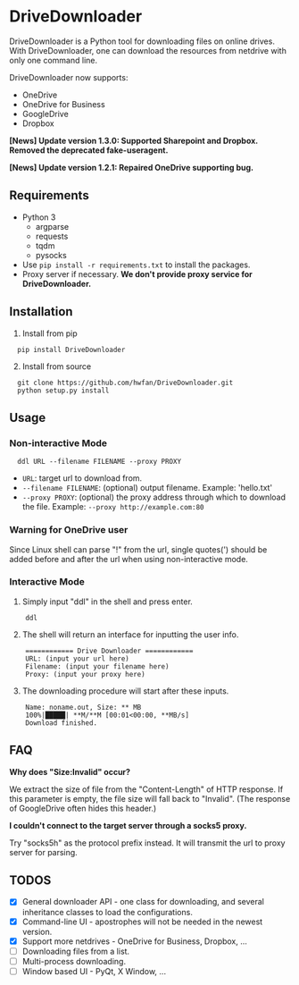 # DriveDownloader

DriveDownloader is a Python tool for downloading files on online drives. With DriveDownloader, one can download the resources from netdrive with only one command line. 

DriveDownloader now supports:
  - OneDrive
  - OneDrive for Business
  - GoogleDrive
  - Dropbox

**[News] Update version 1.3.0: Supported Sharepoint and Dropbox. Removed the deprecated fake-useragent.**

**[News] Update version 1.2.1: Repaired OneDrive supporting bug.**

## Requirements

  - Python 3
    - argparse
    - requests
    - tqdm
    - pysocks
  - Use `pip install -r requirements.txt` to install the packages.
  - Proxy server if necessary. **We don't provide proxy service for DriveDownloader.**
 
## Installation
  1. Install from pip
  ```
    pip install DriveDownloader
  ```

  2. Install from source
  ```
    git clone https://github.com/hwfan/DriveDownloader.git
    python setup.py install
  ```

## Usage

### Non-interactive Mode

  ```
    ddl URL --filename FILENAME --proxy PROXY
  ```

  - `URL`: target url to download from. 
  - `--filename FILENAME`: (optional) output filename. Example: 'hello.txt'
  - `--proxy PROXY`: (optional) the proxy address through which to download the file. Example: `--proxy http://example.com:80`

### Warning for OneDrive user

  Since Linux shell can parse "!" from the url, single quotes(') should be added before and after the url when using non-interactive mode.
  
### Interactive Mode

  1. Simply input "ddl" in the shell and press enter.
  ```
      ddl
  ```
  2. The shell will return an interface for inputting the user info.
  ```
      ============ Drive Downloader ============
      URL: (input your url here)
      Filename: (input your filename here)
      Proxy: (input your proxy here)
  ```
  3. The downloading procedure will start after these inputs.
  ```
      Name: noname.out, Size: ** MB
      100%|█████| **M/**M [00:01<00:00, **MB/s]
      Download finished.
  ```



## FAQ

**Why does "Size:Invalid" occur?**

We extract the size of file from the "Content-Length" of HTTP response. If this parameter is empty, the file size will fall back to "Invalid". (The response of GoogleDrive often hides this header.)

**I couldn't connect to the target server through a socks5 proxy.**

Try "socks5h" as the protocol prefix instead. It will transmit the url to proxy server for parsing.

<!-- **fake_useragent.errors.FakeUserAgentError: Maximum amount of retries reached**

This message may occur when DriveDownloader is first used. Try again and if this also occurs, please report in the issue. -->

## TODOS

 - [x] General downloader API - one class for downloading, and several inheritance classes to load the configurations.
 - [x] Command-line UI - apostrophes will not be needed in the newest version.
 - [x] Support more netdrives - OneDrive for Business, Dropbox, ...
 - [ ] Downloading files from a list.
 - [ ] Multi-process downloading.
 - [ ] Window based UI - PyQt, X Window, ...
